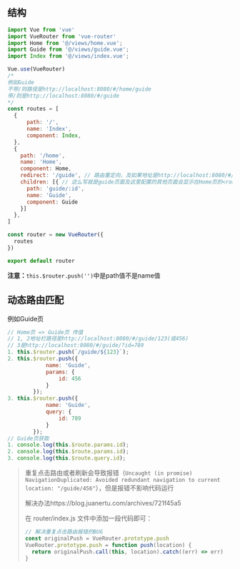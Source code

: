 ## 结构

```js
import Vue from 'vue'
import VueRouter from 'vue-router'
import Home from '@/views/home.vue';
import Guide from '@/views/guide.vue';
import Index from '@/views/index.vue';

Vue.use(VueRouter)
/*
例如Guide
不带/则路径是http://localhost:8080/#/home/guide
带/则是http://localhost:8080/#/guide
*/
const routes = [
  {
      path: '/',
      name: 'Index',
      component: Index,
  },
  {
    path: '/home',
    name: 'Home',
    component: Home,
    redirect: '/guide', // 路由重定向，及如果地址是http://localhost:8080/#/页面会直接变成http://localhost:8080/#/guide
    children: [{ // 这么写就是guide页面及这里配置的其他页面会显示在Home页的<router-view />处
      path: 'guide/:id',
      name: 'Guide',
      component: Guide
    }]
  },
]

const router = new VueRouter({
  routes
})

export default router
```

**注意：**`this.$router.push('')`中是path值不是name值

## 动态路由匹配

例如Guide页

```js
// Home页 => Guide页 传值
// 1, 2地址栏路径是http://localhost:8080/#/guide/123(或456)
// 3是http://localhost:8080/#/guide/?id=789
1. this.$router.push(`/guide/${123}`); 
2. this.$router.push({
            name: 'Guide',
            params: {
                id: 456
            }
        });
3. this.$router.push({
            name: 'Guide',
            query: {
                id: 789
            }
        });
// Guide页获取
1. console.log(this.$route.params.id);
2. console.log(this.$route.params.id);
3. console.log(this.$route.query.id);
```

> 重复点击路由或者刷新会导致报错（`Uncaught (in promise) NavigationDuplicated: Avoided redundant navigation to current location: "/guide/456"`），但是报错不影响代码运行
>
> 解决办法https://blog.juanertu.com/archives/721f45a5
>
> 在 router/index.js 文件中添加一段代码即可：
>
> ```js
> // 解决重复点击路由报错的BUG
> const originalPush = VueRouter.prototype.push
> VueRouter.prototype.push = function push(location) {
>   return originalPush.call(this, location).catch((err) => err)
> }
> ```
>
> 